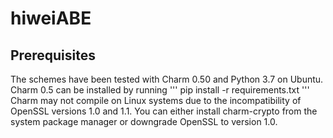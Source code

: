 # hiweiABE
## Prerequisites
The schemes have been tested with Charm 0.50 and Python 3.7 on Ubuntu. Charm 0.5 can be installed by running 
'''
pip install -r requirements.txt
'''
Charm may not compile on Linux systems due to the incompatibility of OpenSSL versions 1.0 and 1.1. You can either install charm-crypto from the system package manager or downgrade OpenSSL to version 1.0.
